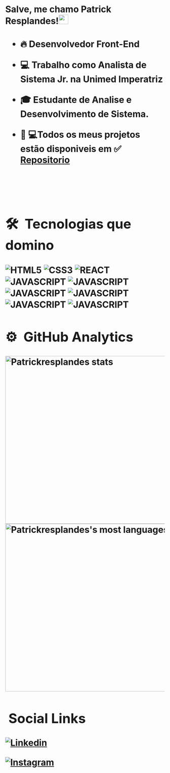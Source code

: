 <h1> Salve, me  chamo Patrick Resplandes!<img src="https://raw.githubusercontent.com/kaueMarques/kaueMarques/master/hi.gif" width="30px"> <h1>
  
  - 🔥 Desenvolvedor Front-End
  
  - 💻 Trabalho como Analista de Sistema Jr. na Unimed Imperatriz 
  
  - 🎓 Estudante de Analise e Desenvolvimento de Sistema. 
  
  - 👨‍ 💻Todos os meus projetos estão disponiveis em ✅ <a href="https://github.com/Patrickresplandes?tab=repositories">Repositorio<a/>
   
  <br><br>
  
  ## 🛠️ &nbsp;Tecnologias que domino
  
  <img align="center" alt="HTML5" src="https://img.shields.io/badge/HTML5-E34F26?style=for-the-badge&logo=html5&logoColor=white">
  
   <img align="center" alt="CSS3" src="https://img.shields.io/badge/CSS3-1572B6?style=for-the-badge&logo=css3&logoColor=white">
  
   <img align="center" alt="REACT" src="https://img.shields.io/badge/React-20232A?style=for-the-badge&logo=react&logoColor=61DAFB">
  
   <img align="center" alt="JAVASCRIPT" src="https://img.shields.io/badge/JavaScript-F7DF1E?style=for-the-badge&logo=javascript&logoColor=black">
  
   <img align="center" alt="JAVASCRIPT" src="https://img.shields.io/badge/Ubuntu-E95420?style=for-the-badge&logo=ubuntu&logoColor=white">
  
   <img align="center" alt="JAVASCRIPT" src="https://img.shields.io/badge/Python-3776AB?style=for-the-badge&logo=python&logoColor=white">
  
   <img align="center" alt="JAVASCRIPT" src="https://img.shields.io/badge/TypeScript-007ACC?style=for-the-badge&logo=typescript&logoColor=white">
  
  <img align="center" alt="JAVASCRIPT" src="https://img.shields.io/badge/Bootstrap-563D7C?style=for-the-badge&logo=bootstrap&logoColor=white">
  
  <img align="center" alt="JAVASCRIPT" src="https://img.shields.io/badge/MySQL-00000F?style=for-the-badge&logo=mysql&logoColor=white">
  
 
  ## ⚙️ &nbsp;GitHub Analytics
  
  <p align="left">     
    <img width="530em" src="https://github-readme-stats.vercel.app/api?username=patrickresplandes&show_icons=true&theme=radical" alt="Patrickresplandes stats"/>
   <img width="530em" src="https://github-readme-stats.vercel.app/api/top-langs/?username=patrickresplandes&layout=compact&theme=radical" alt="Patrickresplandes's most languages"/>
  </p>
    
  ## &nbsp;Social Links
    
  [![Linkedin]( https://img.shields.io/badge/LinkedIn-0077B5?style=for-the-badge&logo=linkedin&logoColor=white)](https://www.linkedin.com/in/patrick-resplandes-736524193)
  
  [![Instagram](https://img.shields.io/badge/Instagram-E4405F?style=for-the-badge&logo=instagram&logoColor=white)](https://www.instagram.com/invites/contact/?i=h7xh1aw4f26y&utm_content=pyog8r)
  
    
  

